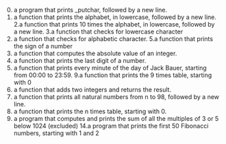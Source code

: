 0.  a program that prints _putchar, followed by a new line.
1.  a function that prints the alphabet, in lowercase, followed by a new line.
2.a function that prints 10 times the alphabet, in lowercase, followed by a new line.
3.a function that checks for lowercase character
4. a function that checks for alphabetic character.
5.a function that prints the sign of a number
6. a function that computes the absolute value of an integer.
7. a function that prints the last digit of a number.
8. a function that prints every minute of the day of Jack Bauer, starting from 00:00 to 23:59.
9.a function that prints the 9 times table, starting with 0
10. a function that adds two integers and returns the result.
11. a function that prints all natural numbers from n to 98, followed by a new line.
12.  a function that prints the n times table, starting with 0.
13.  a program that computes and prints the sum of all the multiples of 3 or 5 below 1024 (excluded)
14.a program that prints the first 50 Fibonacci numbers, starting with 1 and 2
